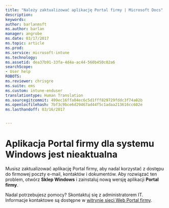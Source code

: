 ```yaml
---
title: "Należy zaktualizować aplikację Portal firmy | Microsoft Docs"
description: 
keywords: 
author: barlanmsft
ms.author: barlan
manager: angrobe
ms.date: 03/17/2017
ms.topic: article
ms.prod: 
ms.service: microsoft-intune
ms.technology: 
ms.assetid: dea37b91-33fa-4d4a-ac44-560b450c02a6
searchScope:
- User help
ROBOTS: 
ms.reviewer: chrisgre
ms.suite: ems
ms.custom: intune-enduser
translationtype: Human Translation
ms.sourcegitcommit: 499ec16ffa04ec6c5d1fff829729fddc3f74a02b
ms.openlocfilehash: 7bf3c9bce6d29467ad44f5c1adaa213616cc602e
ms.lasthandoff: 03/16/2017


---
```


# <a name="your-company-portal-app-for-windows-is-out-of-date"></a>Aplikacja Portal firmy dla systemu Windows jest nieaktualna

Musisz zaktualizować aplikację Portal firmy, aby nadal korzystać z dostępu do firmowej poczty e-mail, kontaktów i dokumentów. Aby rozwiązać ten problem, otwórz **Sklep Windows** i zainstaluj nową wersję aplikacji **Portal firmy**.

Nadal potrzebujesz pomocy? Skontaktuj się z administratorem IT. Informacje kontaktowe są dostępne w [witrynie sieci Web Portal firmy](http://portal.manage.microsoft.com).

